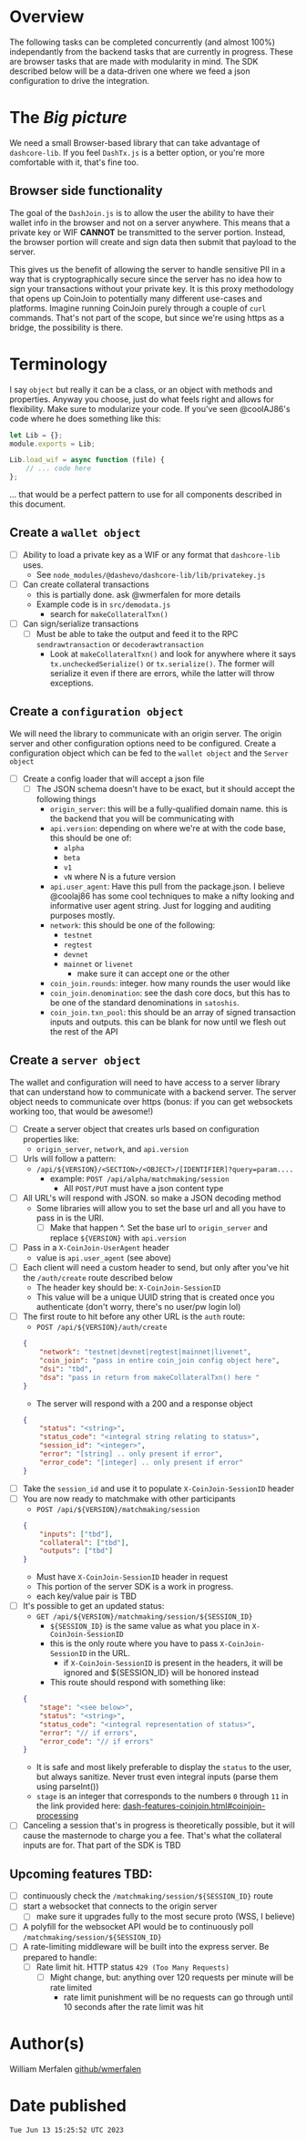 # Overview

The following tasks can be completed concurrently (and almost 100%)
independantly from the backend tasks that are currently in progress. These are
browser tasks that are made with modularity in mind. The SDK described below
will be a data-driven one where we feed a json configuration to drive the
integration.

# The _Big picture_

We need a small Browser-based library that can take advantage of `dashcore-lib`.
If you feel `DashTx.js` is a better option, or you're more comfortable with it,
that's fine too.

## Browser side functionality

The goal of the `DashJoin.js` is to allow the user the ability to have their
wallet info in the browser and not on a server anywhere. This means that a
private key or WIF **CANNOT** be transmitted to the server portion. Instead, the
browser portion will create and sign data then submit that payload to the
server.

This gives us the benefit of allowing the server to handle sensitive PII in a
way that is cryptographically secure since the server has no idea how to sign
your transactions without your private key. It is this proxy methodology that
opens up CoinJoin to potentially many different use-cases and platforms. Imagine
running CoinJoin purely through a couple of `curl` commands. That's not part of
the scope, but since we're using https as a bridge, the possibility is there.

# Terminology

I say `object` but really it can be a class, or an object with methods and
properties. Anyway you choose, just do what feels right and allows for
flexibility. Make sure to modularize your code. If you've seen @coolAJ86's code
where he does something like this:

```js
let Lib = {};
module.exports = Lib;

Lib.load_wif = async function (file) {
	// ... code here
};
```

... that would be a perfect pattern to use for all components described in this
document.

## Create a `wallet object`

-   [ ] Ability to load a private key as a WIF or any format that `dashcore-lib`
        uses.
    -   See `node_modules/@dashevo/dashcore-lib/lib/privatekey.js`
-   [ ] Can create collateral transactions
    -   this is partially done. ask @wmerfalen for more details
    -   Example code is in `src/demodata.js`
        -   search for `makeCollateralTxn()`
-   [ ] Can sign/serialize transactions
    -   [ ] Must be able to take the output and feed it to the RPC
            `sendrawtransaction` or `decoderawtransaction`
        -   Look at `makeCollateralTxn()` and look for anywhere where it says
            `tx.uncheckedSerialize()` or `tx.serialize()`. The former will
            serialize it even if there are errors, while the latter will throw
            exceptions.

## Create a `configuration object`

We will need the library to communicate with an origin server. The origin server
and other configuration options need to be configured. Create a configuration
object which can be fed to the `wallet object` and the `Server object`

-   [ ] Create a config loader that will accept a json file
    -   [ ] The JSON schema doesn't have to be exact, but it should accept the
            following things
        -   `origin_server`: this will be a fully-qualified domain name. this is
            the backend that you will be communicating with
        -   `api.version`: depending on where we're at with the code base, this
            should be one of:
            -   `alpha`
            -   `beta`
            -   `v1`
            -   `vN` where N is a future version
        -   `api.user_agent`: Have this pull from the package.json. I believe
            @coolaj86 has some cool techniques to make a nifty looking and
            informative user agent string. Just for logging and auditing
            purposes mostly.
        -   `network`: this should be one of the following:
            -   `testnet`
            -   `regtest`
            -   `devnet`
            -   `mainnet` or `livenet`
                -   make sure it can accept one or the other
        -   `coin_join.rounds`: integer. how many rounds the user would like
        -   `coin_join.denomination`: see the dash core docs, but this has to be
            one of the standard denominations in `satoshis`.
        -   `coin_join.txn_pool`: this should be an array of signed transaction
            inputs and outputs. this can be blank for now until we flesh out the
            rest of the API

## Create a `server object`

The wallet and configuration will need to have access to a server library that
can understand how to communicate with a backend server. The server object needs
to communicate over https (bonus: if you can get websockets working too, that
would be awesome!)

-   [ ] Create a server object that creates urls based on configuration
        properties like:
    -   `origin_server`, `network`, and `api.version`
-   [ ] Urls will follow a pattern:
    -   `/api/${VERSION}/<SECTION>/<OBJECT>/[IDENTIFIER]?query=param....`
        -   example: `POST /api/alpha/matchmaking/session`
            -   All `POST/PUT` must have a json content type
-   [ ] All URL's will respond with JSON. so make a JSON decoding method
    -   Some libraries will allow you to set the base url and all you have to
        pass in is the URI.
        -   [ ] Make that happen ^. Set the base url to `origin_server` and
                replace `${VERSION}` with `api.version`
-   [ ] Pass in a `X-CoinJoin-UserAgent` header
    -   value is `api.user_agent` (see above)
-   [ ] Each client will need a custom header to send, but only after you've hit
        the `/auth/create` route described below
    -   The header key should be: `X-CoinJoin-SessionID`
    -   This value will be a unique UUID string that is created once you
        authenticate (don't worry, there's no user/pw login lol)
-   [ ] The first route to hit before any other URL is the `auth` route:
    -   `POST /api/${VERSION}/auth/create`
    ```json
    {
    	"network": "testnet|devnet|regtest|mainnet|livenet",
    	"coin_join": "pass in entire coin_join config object here",
    	"dsi": "tbd",
    	"dsa": "pass in return from makeCollateralTxn() here "
    }
    ```
    -   The server will respond with a 200 and a response object
    ```json
    {
    	"status": "<string>",
    	"status_code": "<integral string relating to status>",
    	"session_id": "<integer>",
    	"error": "[string] .. only present if error",
    	"error_code": "[integer] .. only present if error"
    }
    ```
-   [ ] Take the `session_id` and use it to populate `X-CoinJoin-SessionID`
        header
-   [ ] You are now ready to matchmake with other participants
    -   `POST /api/${VERSION}/matchmaking/session`
    ```json
    {
    	"inputs": ["tbd"],
    	"collateral": ["tbd"],
    	"outputs": ["tbd"]
    }
    ```
    -   Must have `X-CoinJoin-SessionID` header in request
    -   This portion of the server SDK is a work in progress.
    -   each key/value pair is TBD
-   [ ] It's possible to get an updated status:
    -   `GET /api/${VERSION}/matchmaking/session/${SESSION_ID}`
        -   `${SESSION_ID}` is the same value as what you place in
            `X-CoinJoin-SessionID`
        -   this is the only route where you have to pass `X-CoinJoin-SessionID`
            in the URL.
            -   if `X-CoinJoin-SessionID` is present in the headers, it will be
                ignored and ${SESSION_ID} will be honored instead
        -   This route should respond with something like:
    ```json
    {
    	"stage": "<see below>",
    	"status": "<string>",
    	"status_code": "<integral representation of status>",
    	"error": "// if errors",
    	"error_code": "// if errors"
    }
    ```
    -   It is safe and most likely preferable to display the `status` to the
        user, but always sanitize. Never trust even integral inputs (parse them
        using parseInt())
    -   `stage` is an integer that corresponds to the numbers `0` through `11`
        in the link provided here:
        [dash-features-coinjoin.html#coinjoin-processing](https://docs.dash.org/projects/core/en/stable/docs/guide/dash-features-coinjoin.html#coinjoin-processing)
-   [ ] Canceling a session that's in progress is theoretically possible, but it
        will cause the masternode to charge you a fee. That's what the
        collateral inputs are for. That part of the SDK is TBD

## Upcoming features TBD:

-   [ ] continuously check the `/matchmaking/session/${SESSION_ID}` route
-   [ ] start a websocket that connects to the origin server
    -   [ ] make sure it upgrades fully to the most secure proto (WSS, I
            believe)
-   [ ] A polyfill for the websocket API would be to continuously poll
        `/matchmaking/session/${SESSION_ID}`
-   [ ] A rate-limiting middleware will be built into the express server. Be
        prepared to handle:
    -   [ ] Rate limit hit. HTTP status `429 (Too Many Requests)`
        -   [ ] Might change, but: anything over 120 requests per minute will be
                rate limited
            -   rate limit punishment will be no requests can go through until
                10 seconds after the rate limit was hit

# Author(s)

William Merfalen [github/wmerfalen](https://github.com/wmerfalen)

# Date published

`Tue Jun 13 15:25:52 UTC 2023`
